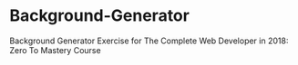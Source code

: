 # Background-Generator
Background Generator Exercise for The Complete Web Developer in 2018: Zero To Mastery Course
